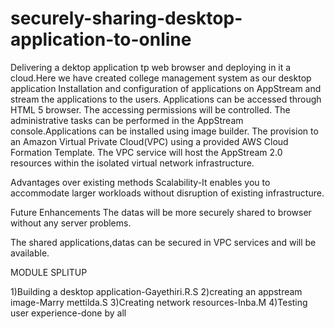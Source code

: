 # securely-sharing-desktop-application-to-online
Delivering a dektop application tp web browser and deploying in it a cloud.Here we have created college management system as our desktop application
Installation and configuration of applications on AppStream and stream the applications to the users. Applications can be accessed through HTML 5 browser. The accessing permissions will be controlled. The administrative tasks can be performed in the AppStream console.Applications can be installed using image builder. The provision to an Amazon Virtual Private Cloud(VPC) using a provided AWS Cloud Formation Template. The VPC service will host the AppStream 2.0 resources within the isolated virtual network infrastructure.

Advantages over existing methods
Scalability-It enables you to accommodate larger workloads without disruption of existing infrastructure.

Future Enhancements
The datas will be more securely shared to browser without any server problems.

The shared applications,datas can be secured in VPC services and will be available.

MODULE SPLITUP

1)Building a desktop application-Gayethiri.R.S 
2)creating an appstream image-Marry mettilda.S 
3)Creating network resources-Inba.M
4)Testing user experience-done by all

